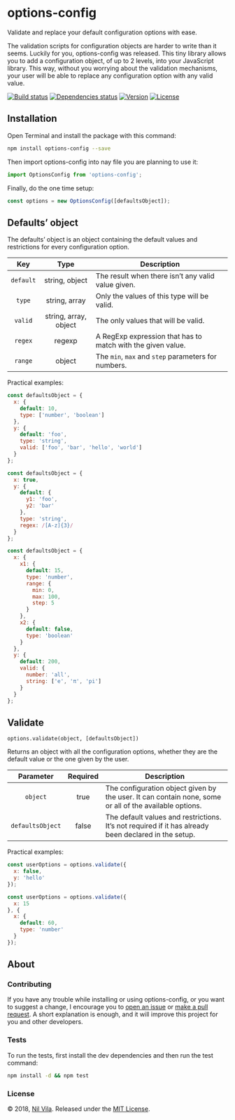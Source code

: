 # options-config

Validate and replace your default configuration options with ease.

The validation scripts for configuration objects are harder to write than it seems. Luckily for you, options-config was released. This tiny library allows you to add a configuration object, of up to 2 levels, into your JavaScript library. This way, without you worrying about the validation mechanisms, your user will be able to replace any configuration option with any valid value.


[![Build status](https://travis-ci.com/nil/options-config.svg?branch=master)](https://travis-ci.com/nil/options-config)
[![Dependencies status](https://img.shields.io/david/dev/nil/options-config.svg)](https://david-dm.org/nil/options-config)
[![Version](https://img.shields.io/npm/v/options-config.svg)](https://www.npmjs.com/package/options-config)
[![License](https://img.shields.io/npm/l/options-config.svg)](https://github.com/nil/options-config/blob/master/LICENSE)


## Installation

Open Terminal and install the package with this command:

```sh
npm install options-config --save
```

Then import options-config into nay file you are planning to use it:

```js
import OptionsConfig from 'options-config';
```

Finally, do the one time setup:

```js
const options = new OptionsConfig([defaultsObject]);
```

## Defaults’ object

The defaults’ object is an object containing the default values and restrictions for every configuration option.

| Key       | Type                  | Description                                                 |
|:---------:|:---------------------:|-------------------------------------------------------------|
| `default` | string, object        | The result when there isn’t any valid value given.          |
| `type`    | string, array         | Only the values of this type will be valid.                 |
| `valid`   | string, array, object | The only values that will be valid.                         |
| `regex`   | regexp                | A RegExp expression that has to match with the given value. |
| `range`   | object                | The `min`, `max` and `step` parameters for numbers.         |

Practical examples:

```js
const defaultsObject = {
  x: {
    default: 10,
    type: ['number', 'boolean']
  },
  y: {
    default: 'foo',
    type: 'string',
    valid: ['foo', 'bar', 'hello', 'world']
  }
};
```

```js
const defaultsObject = {
  x: true,
  y: {
    default: {
      y1: 'foo',
      y2: 'bar'
    },
    type: 'string',
    regex: /[A-z]{3}/
  }
};
```

```js
const defaultsObject = {
  x: {
    x1: {
      default: 15,
      type: 'number',
      range: {
        min: 0,
        max: 100,
        step: 5
      }
    },
    x2: {
      default: false,
      type: 'boolean'
    }
  },
  y: {
    default: 200,
    valid: {
      number: 'all',
      string: ['e', 'π', 'pi']
    }
  }
};
```

## Validate

`options.validate(object, [defaultsObject])`

Returns an object with all the configuration options, whether they are the default value or the one given by the user.

| Parameter        | Required | Description                                                                                            |
|:----------------:|:--------:|--------------------------------------------------------------------------------------------------------|
| `object`         | true     | The configuration object given by the user. It can contain none, some or all of the available options. |
| `defaultsObject` | false    | The default values and restrictions. It’s not required if it has already been declared in the setup.   |

Practical examples:

```js
const userOptions = options.validate({
  x: false,
  y: 'hello'
});
```

```js
const userOptions = options.validate({
  x: 15
}, {
  x: {
    default: 60,
    type: 'number'
  }
});
```

## About

### Contributing

If you have any trouble while installing or using options-config, or you want to suggest a change, I encourage you to [open an issue](https://github.com/nil/options-config/issues/new) or [make a pull request](https://github.com/nil/options-config/pulls). A short explanation is enough, and it will improve this project for you and other developers.

### Tests

To run the tests, first install the dev dependencies and then run the test command:

```sh
npm install -d && npm test
```

### License

© 2018, [Nil Vila](https://twitter.com/nilvilam). Released under the [MIT License](https://github.com/nil/options-config/blob/master/LICENSE).
